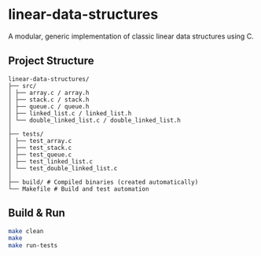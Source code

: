 # linear-data-structures
A modular, generic implementation of classic linear data structures using C.

## Project Structure
```
linear-data-structures/
├── src/
│ ├── array.c / array.h
│ ├── stack.c / stack.h
│ ├── queue.c / queue.h
│ ├── linked_list.c / linked_list.h
│ └── double_linked_list.c / double_linked_list.h
│
├── tests/
│ ├── test_array.c
│ ├── test_stack.c
│ ├── test_queue.c
│ ├── test_linked_list.c
│ └── test_double_linked_list.c
│
├── build/ # Compiled binaries (created automatically)
└── Makefile # Build and test automation
```

## Build & Run
```bash
make clean
make
make run-tests
```
